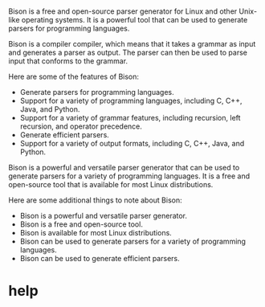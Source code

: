 # 

Bison is a free and open-source parser generator for Linux and other Unix-like operating systems. It is a powerful tool that can be used to generate parsers for programming languages.

Bison is a compiler compiler, which means that it takes a grammar as input and generates a parser as output. The parser can then be used to parse input that conforms to the grammar.

Here are some of the features of Bison:

* Generate parsers for programming languages.
* Support for a variety of programming languages, including C, C++, Java, and Python.
* Support for a variety of grammar features, including recursion, left recursion, and operator precedence.
* Generate efficient parsers.
* Support for a variety of output formats, including C, C++, Java, and Python.

Bison is a powerful and versatile parser generator that can be used to generate parsers for a variety of programming languages. It is a free and open-source tool that is available for most Linux distributions.

Here are some additional things to note about Bison:

* Bison is a powerful and versatile parser generator.
* Bison is a free and open-source tool.
* Bison is available for most Linux distributions.
* Bison can be used to generate parsers for a variety of programming languages.
* Bison can be used to generate efficient parsers.




# help 

```

```

